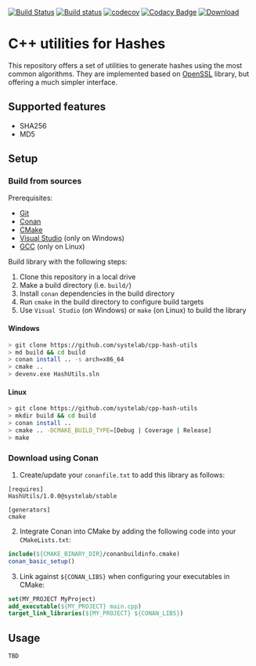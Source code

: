 [![Build Status](https://travis-ci.org/systelab/cpp-hash-utils.svg?branch=master)](https://travis-ci.org/systelab/cpp-hash-utils)
[![Build status](https://ci.appveyor.com/api/projects/status/p9wc1exxkvx3yavt?svg=true)](https://ci.appveyor.com/project/systelab/cpp-hash-utils)
[![codecov](https://codecov.io/gh/systelab/cpp-hash-utils/branch/master/graph/badge.svg)](https://codecov.io/gh/systelab/cpp-hash-utils)
[![Codacy Badge](https://api.codacy.com/project/badge/Grade/492f2b284cd149018ec9dd54a45d53df)](https://www.codacy.com/app/systelab/cpp-hash-utils?utm_source=github.com&amp;utm_medium=referral&amp;utm_content=systelab/cpp-hash-utils&amp;utm_campaign=Badge_Grade)
[![Download](https://api.bintray.com/packages/systelab/conan/HashUtils:systelab/images/download.svg)](https://bintray.com/systelab/conan/HashUtils:systelab/_latestVersion)


# C++ utilities for Hashes

This repository offers a set of utilities to generate hashes using the most common algorithms. They are implemented based on [OpenSSL](https://www.openssl.org/) library, but offering a much simpler interface.

## Supported features

* SHA256
* MD5

## Setup

### Build from sources

Prerequisites:
  - [Git](https://git-scm.com/)
  - [Conan](https://conan.io/)
  - [CMake](https://cmake.org/)
  - [Visual Studio](https://visualstudio.microsoft.com/) (only on Windows)
  - [GCC](https://gcc.gnu.org/) (only on Linux)

Build library with the following steps:
  1. Clone this repository in a local drive
  2. Make a build directory (i.e. `build/`)
  3. Install `conan` dependencies in the build directory
  4. Run `cmake` in the build directory to configure build targets
  5. Use `Visual Studio` (on Windows) or `make` (on Linux) to build the library

#### Windows
``` bash
> git clone https://github.com/systelab/cpp-hash-utils
> md build && cd build
> conan install .. -s arch=x86_64
> cmake ..
> devenv.exe HashUtils.sln
```

#### Linux
``` bash
> git clone https://github.com/systelab/cpp-hash-utils
> mkdir build && cd build
> conan install ..
> cmake .. -DCMAKE_BUILD_TYPE=[Debug | Coverage | Release]
> make
```

### Download using Conan

  1. Create/update your `conanfile.txt` to add this library as follows:

```
[requires]
HashUtils/1.0.0@systelab/stable

[generators]
cmake
```

  2. Integrate Conan into CMake by adding the following code into your `CMakeLists.txt`:

```cmake
include(${CMAKE_BINARY_DIR}/conanbuildinfo.cmake)
conan_basic_setup()
```

  3. Link against `${CONAN_LIBS}` when configuring your executables in CMake:

```cmake
set(MY_PROJECT MyProject)
add_executable(${MY_PROJECT} main.cpp)
target_link_libraries(${MY_PROJECT} ${CONAN_LIBS})
```

## Usage

`TBD`
